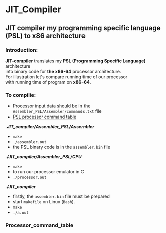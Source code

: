 # JIT_Compiler
## JIT compiler my programming specific language (PSL) to x86 architecture

### Introduction:

**JIT-compiler** translates my **PSL (Programming Specific Language)** architecture<br/>
into binary code for **the x86-64** processor architecture.<br/>
For illustration let's compare running time of our processor<br/>
with running time of program on **x86-64**.


### To compilie:

- Processor input data should be in the ```Assembler_PSL/Assembler/commands.txt``` file
- [PSL processor command table](#Processor_command_table)


___.JIT_compiler/Assembler_PSL/Assembler___
- ```make```
- ```./assembler.out```
- the PSL binary code is in the ```assembler.bin``` file


___./JIT_compiler/Assembler_PSL/CPU___
- ```make```
- to run our processor emulator in C
- ```./processor.out```


___./JIT_compiler___
- firstly, the ```assembler.bin``` file must be prepared 
- start ```makefile``` on Linux (```Bash```).
- ```make```
- ```./a.out```




### Processor_command_table
